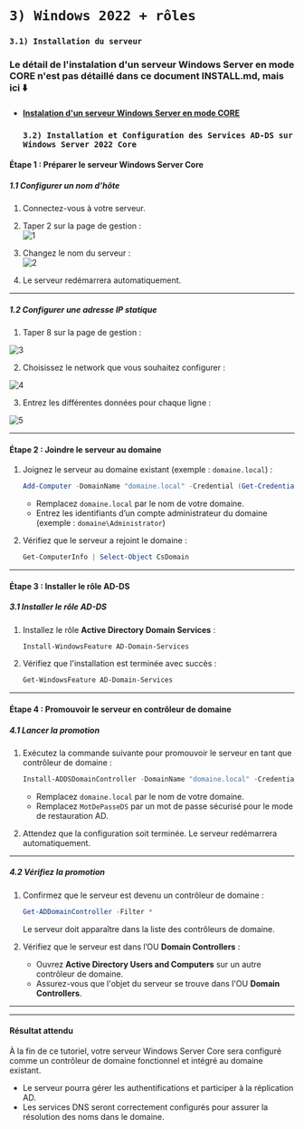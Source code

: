 # `3) Windows 2022 + rôles`
   ### `3.1) Installation du serveur` 
### Le détail de l'instalation d'un serveur Windows Server en mode CORE n'est pas détaillé dans ce document INSTALL.md, mais ici ⬇️
* #### [Instalation d'un serveur Windows Server en mode CORE](https://www.it-connect.fr/chapitres/installer-windows-server-en-mode-core/) 

   ### `3.2) Installation et Configuration des Services AD-DS sur Windows Server 2022 Core`

#### Étape 1 : Préparer le serveur Windows Server Core

##### 1.1 Configurer un nom d’hôte
1. Connectez-vous à votre serveur.

2. Taper 2 sur la page de gestion :  
![1](https://github.com/user-attachments/assets/5884ced1-46d1-4dab-afb0-0335372696cb)

3. Changez le nom du serveur :  
![2](https://github.com/user-attachments/assets/fef20715-8b1a-425a-b210-d242ff50cd92)


5. Le serveur redémarrera automatiquement.

---

##### 1.2 Configurer une adresse IP statique
1. Taper 8 sur la page de gestion :
 
![3](https://github.com/user-attachments/assets/22e46eab-3fe5-4ebd-b75f-924090f200d9)
   
2. Choisissez le network que vous souhaitez configurer :

![4](https://github.com/user-attachments/assets/65fccbcf-f5ab-41da-b4ed-699ddabbb67d)

3. Entrez les différentes données pour chaque ligne :
   
![5](https://github.com/user-attachments/assets/51f530d2-1bfd-4623-bf6b-2ed29a1b7ed9)

---

#### Étape 2 : Joindre le serveur au domaine
1. Joignez le serveur au domaine existant (exemple : `domaine.local`) :
   ```powershell
   Add-Computer -DomainName "domaine.local" -Credential (Get-Credential) -Restart
   ```
   - Remplacez `domaine.local` par le nom de votre domaine.
   - Entrez les identifiants d’un compte administrateur du domaine (exemple : `domaine\Administrator`)

2. Vérifiez que le serveur a rejoint le domaine :
   ```powershell
   Get-ComputerInfo | Select-Object CsDomain
   ```

---

#### Étape 3 : Installer le rôle AD-DS

##### 3.1 Installer le rôle AD-DS
1. Installez le rôle **Active Directory Domain Services** :
   ```powershell
   Install-WindowsFeature AD-Domain-Services
   ```

2. Vérifiez que l'installation est terminée avec succès :
   ```powershell
   Get-WindowsFeature AD-Domain-Services
   ```

---

#### Étape 4 : Promouvoir le serveur en contrôleur de domaine

##### 4.1 Lancer la promotion
1. Exécutez la commande suivante pour promouvoir le serveur en tant que contrôleur de domaine :
   ```powershell
   Install-ADDSDomainController -DomainName "domaine.local" -Credential (Get-Credential) -InstallDns:$true -SafeModeAdministratorPassword (ConvertTo-SecureString "MotDePasseDS" -AsPlainText -Force)
   ```
   - Remplacez `domaine.local` par le nom de votre domaine.
   - Remplacez `MotDePasseDS` par un mot de passe sécurisé pour le mode de restauration AD.

2. Attendez que la configuration soit terminée. Le serveur redémarrera automatiquement.

---

##### 4.2 Vérifiez la promotion
1. Confirmez que le serveur est devenu un contrôleur de domaine :
   ```powershell
   Get-ADDomainController -Filter *
   ```
   Le serveur doit apparaître dans la liste des contrôleurs de domaine.

2. Vérifiez que le serveur est dans l’OU **Domain Controllers** :
   - Ouvrez **Active Directory Users and Computers** sur un autre contrôleur de domaine.
   - Assurez-vous que l'objet du serveur se trouve dans l'OU **Domain Controllers**.

---



---

#### Résultat attendu
À la fin de ce tutoriel, votre serveur Windows Server Core sera configuré comme un contrôleur de domaine fonctionnel et intégré au domaine existant.

- Le serveur pourra gérer les authentifications et participer à la réplication AD.
- Les services DNS seront correctement configurés pour assurer la résolution des noms dans le domaine.
